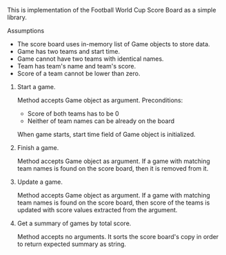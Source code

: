 This is implementation of the Football World Cup Score Board as a simple
library.

Assumptions
- The score board uses in-memory list of Game objects to store data.
- Game has two teams and start time.
- Game cannot have two teams with identical names.
- Team has team's name and team's score.
- Score of a team cannot be lower than zero.

1. Start a game. 

    Method accepts Game object as argument. Preconditions:
    - Score of both teams has to be 0
    - Neither of team names can be already on the board
   
    When game starts, start time field of Game object is initialized.
2. Finish a game.

    Method accepts Game object as argument.
    If a game with matching team names is found on the score board, then it is removed from it.
3. Update a game. 

   Method accepts Game object as argument.
   If a game with matching team names is found on the score board, then score of the teams is updated with score values extracted from the argument.
4. Get a summary of games by total score.

   Method accepts no arguments.
   It sorts the score board's copy in order to return expected summary as string.



